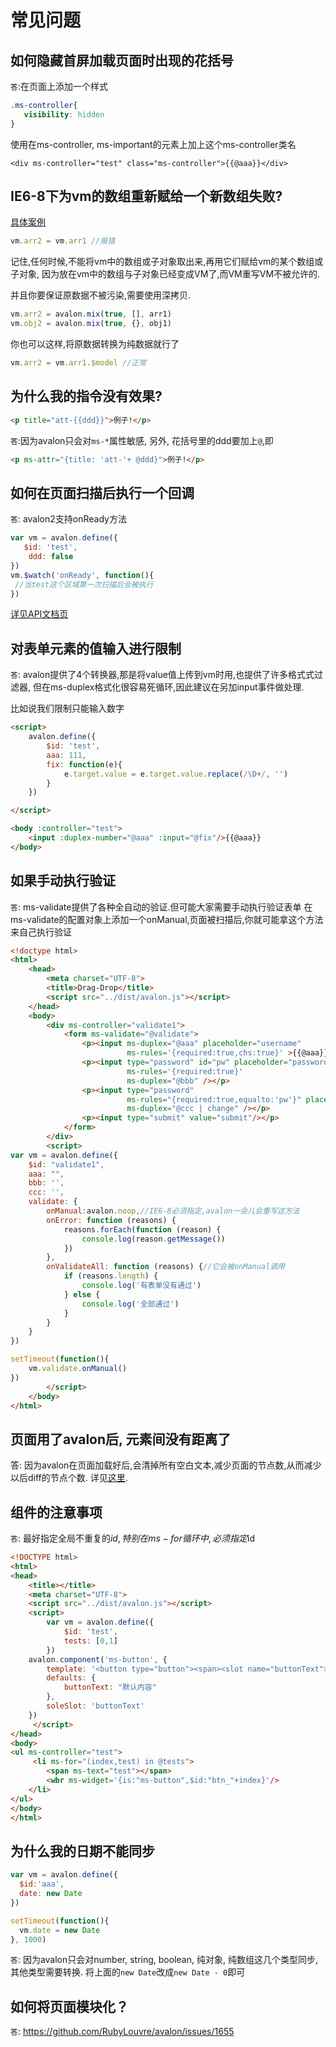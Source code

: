 <!-- toc -->
# 常见问题


## 如何隐藏首屏加载页面时出现的花括号 ##
`答`:在页面上添加一个样式

```css
.ms-controller{
   visibility: hidden
}
```

使用在ms-controller, ms-important的元素上加上这个ms-controller类名
```
<div ms-controller="test" class="ms-controller">{{@aaa}}</div>

```
## IE6-8下为vm的数组重新赋给一个新数组失败? ##
[具体案例](https://github.com/RubyLouvre/avalon/issues/1531)
```javascript
vm.arr2 = vm.arr1 //报错

```
记住,任何时候,不能将vm中的数组或子对象取出来,再用它们赋给vm的某个数组或子对象,
因为放在vm中的数组与子对象已经变成VM了,而VM重写VM不被允许的.

并且你要保证原数据不被污染,需要使用深拷贝.
```javascript
vm.arr2 = avalon.mix(true, [], arr1)
vm.obj2 = avalon.mix(true, {}, obj1)

```
你也可以这样,将原数据转换为纯数据就行了
```javascript
vm.arr2 = vm.arr1.$model //正常

```
## 为什么我的指令没有效果? ##

```html
<p title="att-{{ddd}}">例子!</p>

```  
     
`答`:因为avalon只会对`ms-*`属性敏感, 另外, 花括号里的ddd要加上`@`,即
```html
<p ms-attr="{title: 'att-'+ @ddd}">例子!</p>

```

## 如何在页面扫描后执行一个回调 ##
`答`: avalon2支持onReady方法

```javascript
var vm = avalon.define({
   $id: 'test',
    ddd: false
})
vm.$watch('onReady', function(){
 //当test这个区域第一次扫描后会被执行
})
```
[详见API文档页](http://avalonjs.coding.me/cn/api.html#scan)

## 对表单元素的值输入进行限制

`答`: avalon提供了4个转换器,那是将value值上传到vm时用,也提供了许多格式式过滤器,
但在ms-duplex格式化很容易死循环,因此建议在另加input事件做处理.

比如说我们限制只能输入数字
```html
<script>
    avalon.define({
        $id: 'test',
        aaa: 111,
        fix: function(e){
            e.target.value = e.target.value.replace(/\D+/, '')
        }
    })

</script>

<body :controller="test">
    <input :duplex-number="@aaa" :input="@fix"/>{{@aaa}}
</body>


```


## 如果手动执行验证 ##

`答`: ms-validate提供了各种全自动的验证.但可能大家需要手动执行验证表单
在ms-validate的配置对象上添加一个onManual,页面被扫描后,你就可能拿这个方法来自己执行验证

```html
<!doctype html>
<html>
    <head>
        <meta charset="UTF-8">
        <title>Drag-Drop</title>
        <script src="../dist/avalon.js"></script>
    </head>
    <body>
        <div ms-controller="validate1">
            <form ms-validate="@validate">
                <p><input ms-duplex="@aaa" placeholder="username"
                          ms-rules='{required:true,chs:true}' >{{@aaa}}</p>
                <p><input type="password" id="pw" placeholder="password"
                          ms-rules='{required:true}' 
                          ms-duplex="@bbb" /></p>
                <p><input type="password" 
                          ms-rules="{required:true,equalto:'pw'}" placeholder="再填一次"
                          ms-duplex="@ccc | change" /></p>
                <p><input type="submit" value="submit"/></p>
            </form>
        </div>
        <script>
var vm = avalon.define({
    $id: "validate1",
    aaa: "",
    bbb: '',
    ccc: '',
    validate: {
        onManual:avalon.noop,//IE6-8必须指定,avalon一会儿会重写这方法
        onError: function (reasons) {
            reasons.forEach(function (reason) {
                console.log(reason.getMessage())
            })
        },
        onValidateAll: function (reasons) {//它会被onManual调用
            if (reasons.length) {
                console.log('有表单没有通过')
            } else {
                console.log('全部通过')
            }
        }
    }
})

setTimeout(function(){
    vm.validate.onManual()
})
        </script>
    </body>
</html>
```

## 页面用了avalon后, 元素间没有距离了

答: 因为avalon在页面加载好后,会清掉所有空白文本,减少页面的节点数,从而减少以后diff的节点个数. 详见[这里](virtualdom.md).

## 组件的注意事项 ##

`答`: 最好指定全局不重复的$id,特别在ms-for循环中,必须指定$id
```html
<!DOCTYPE html>
<html>
<head>
    <title></title>
    <meta charset="UTF-8">
    <script src="../dist/avalon.js"></script>
    <script>
        var vm = avalon.define({
            $id: 'test',
            tests: [0,1]
        })
    avalon.component('ms-button', {
        template: '<button type="button"><span><slot name="buttonText"></slot></span></button>',
        defaults: {
            buttonText: "默认内容"
        },
        soleSlot: 'buttonText'
    })
     </script>
</head>
<body>
<ul ms-controller="test">
     <li ms-for="(index,test) in @tests">
        <span ms-text="test"></span>
        <wbr ms-widget='{is:"ms-button",$id:"btn_"+index}'/>
    </li>
</ul>
</body>
</html>
```

## 为什么我的日期不能同步
```javascript
var vm = avalon.define({
  $id:'aaa',
  date: new Date
})

setTimeout(function(){
  vm.date = new Date
}, 1000)

```

`答`: 因为avalon只会对number, string, boolean, 纯对象, 纯数组这几个类型同步, 其他类型需要转换.
将上面的`new Date`改成`new Date - 0`即可

## 如何将页面模块化？
`答`: https://github.com/RubyLouvre/avalon/issues/1655